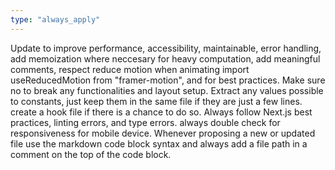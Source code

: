 ```yaml
---
type: "always_apply"
---
```


Update to improve performance, accessibility, maintainable, error handling, add memoization where neccesary for heavy computation, add meaningful comments, respect reduce motion when animating import useReducedMotion from "framer-motion", and for best practices. 
Make sure no to break any functionalities and layout setup. Extract any values possible to constants, just keep them in the same file if they are just a few lines. create a hook file if there is a chance to do so. Always follow Next.js best practices, linting errors, and type errors.
always double check for responsiveness for mobile device.
Whenever proposing a new or updated file use the markdown code block syntax and always add a file path in a comment on the top of the code block.